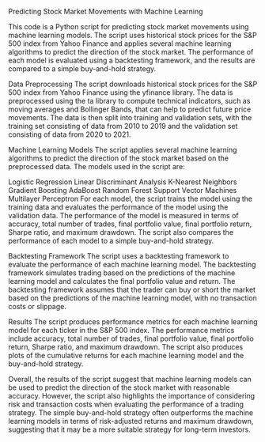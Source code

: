Predicting Stock Market Movements with Machine Learning

This code is a Python script for predicting stock market movements using machine learning models. The script uses historical stock prices for the S&P 500 index from Yahoo Finance and applies several machine learning algorithms to predict the direction of the stock market. The performance of each model is evaluated using a backtesting framework, and the results are compared to a simple buy-and-hold strategy.

Data Preprocessing
The script downloads historical stock prices for the S&P 500 index from Yahoo Finance using the yfinance library. The data is preprocessed using the ta library to compute technical indicators, such as moving averages and Bollinger Bands, that can help to predict future price movements. The data is then split into training and validation sets, with the training set consisting of data from 2010 to 2019 and the validation set consisting of data from 2020 to 2021.

Machine Learning Models
The script applies several machine learning algorithms to predict the direction of the stock market based on the preprocessed data. The models used in the script are:

Logistic Regression
Linear Discriminant Analysis
K-Nearest Neighbors
Gradient Boosting
AdaBoost
Random Forest
Support Vector Machines
Multilayer Perceptron
For each model, the script trains the model using the training data and evaluates the performance of the model using the validation data. The performance of the model is measured in terms of accuracy, total number of trades, final portfolio value, final portfolio return, Sharpe ratio, and maximum drawdown. The script also compares the performance of each model to a simple buy-and-hold strategy.

Backtesting Framework
The script uses a backtesting framework to evaluate the performance of each machine learning model. The backtesting framework simulates trading based on the predictions of the machine learning model and calculates the final portfolio value and return. The backtesting framework assumes that the trader can buy or short the market based on the predictions of the machine learning model, with no transaction costs or slippage.

Results
The script produces performance metrics for each machine learning model for each ticker in the S&P 500 index. The performance metrics include accuracy, total number of trades, final portfolio value, final portfolio return, Sharpe ratio, and maximum drawdown. The script also produces plots of the cumulative returns for each machine learning model and the buy-and-hold strategy.

Overall, the results of the script suggest that machine learning models can be used to predict the direction of the stock market with reasonable accuracy. However, the script also highlights the importance of considering risk and transaction costs when evaluating the performance of a trading strategy. The simple buy-and-hold strategy often outperforms the machine learning models in terms of risk-adjusted returns and maximum drawdown, suggesting that it may be a more suitable strategy for long-term investors.

